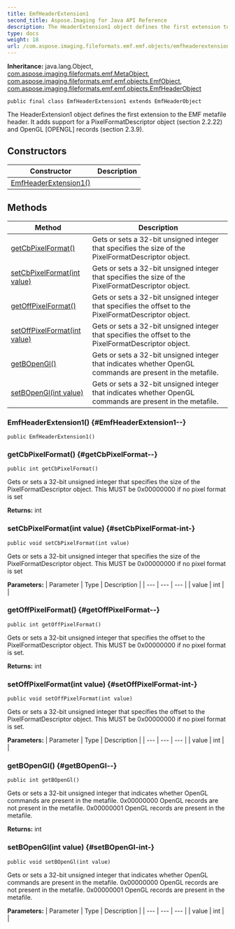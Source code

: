 ```yaml
---
title: EmfHeaderExtension1
second_title: Aspose.Imaging for Java API Reference
description: The HeaderExtension1 object defines the first extension to the EMF metafile header.
type: docs
weight: 18
url: /com.aspose.imaging.fileformats.emf.emf.objects/emfheaderextension1/
---
```

**Inheritance:**
java.lang.Object, [com.aspose.imaging.fileformats.emf.MetaObject](../../com.aspose.imaging.fileformats.emf/metaobject), [com.aspose.imaging.fileformats.emf.emf.objects.EmfObject](../../com.aspose.imaging.fileformats.emf.emf.objects/emfobject), [com.aspose.imaging.fileformats.emf.emf.objects.EmfHeaderObject](../../com.aspose.imaging.fileformats.emf.emf.objects/emfheaderobject)
```
public final class EmfHeaderExtension1 extends EmfHeaderObject
```

The HeaderExtension1 object defines the first extension to the EMF metafile header. It adds support for a PixelFormatDescriptor object (section 2.2.22) and OpenGL [OPENGL] records (section 2.3.9).
## Constructors

| Constructor | Description |
| --- | --- |
| [EmfHeaderExtension1()](#EmfHeaderExtension1--) |  |
## Methods

| Method | Description |
| --- | --- |
| [getCbPixelFormat()](#getCbPixelFormat--) | Gets or sets a 32-bit unsigned integer that specifies the size of the PixelFormatDescriptor object. |
| [setCbPixelFormat(int value)](#setCbPixelFormat-int-) | Gets or sets a 32-bit unsigned integer that specifies the size of the PixelFormatDescriptor object. |
| [getOffPixelFormat()](#getOffPixelFormat--) | Gets or sets a 32-bit unsigned integer that specifies the offset to the PixelFormatDescriptor object. |
| [setOffPixelFormat(int value)](#setOffPixelFormat-int-) | Gets or sets a 32-bit unsigned integer that specifies the offset to the PixelFormatDescriptor object. |
| [getBOpenGl()](#getBOpenGl--) | Gets or sets a 32-bit unsigned integer that indicates whether OpenGL commands are present in the metafile. |
| [setBOpenGl(int value)](#setBOpenGl-int-) | Gets or sets a 32-bit unsigned integer that indicates whether OpenGL commands are present in the metafile. |
### EmfHeaderExtension1() {#EmfHeaderExtension1--}
```
public EmfHeaderExtension1()
```


### getCbPixelFormat() {#getCbPixelFormat--}
```
public int getCbPixelFormat()
```


Gets or sets a 32-bit unsigned integer that specifies the size of the PixelFormatDescriptor object. This MUST be 0x00000000 if no pixel format is set

**Returns:**
int
### setCbPixelFormat(int value) {#setCbPixelFormat-int-}
```
public void setCbPixelFormat(int value)
```


Gets or sets a 32-bit unsigned integer that specifies the size of the PixelFormatDescriptor object. This MUST be 0x00000000 if no pixel format is set

**Parameters:**
| Parameter | Type | Description |
| --- | --- | --- |
| value | int |  |

### getOffPixelFormat() {#getOffPixelFormat--}
```
public int getOffPixelFormat()
```


Gets or sets a 32-bit unsigned integer that specifies the offset to the PixelFormatDescriptor object. This MUST be 0x00000000 if no pixel format is set.

**Returns:**
int
### setOffPixelFormat(int value) {#setOffPixelFormat-int-}
```
public void setOffPixelFormat(int value)
```


Gets or sets a 32-bit unsigned integer that specifies the offset to the PixelFormatDescriptor object. This MUST be 0x00000000 if no pixel format is set.

**Parameters:**
| Parameter | Type | Description |
| --- | --- | --- |
| value | int |  |

### getBOpenGl() {#getBOpenGl--}
```
public int getBOpenGl()
```


Gets or sets a 32-bit unsigned integer that indicates whether OpenGL commands are present in the metafile. 0x00000000 OpenGL records are not present in the metafile. 0x00000001 OpenGL records are present in the metafile.

**Returns:**
int
### setBOpenGl(int value) {#setBOpenGl-int-}
```
public void setBOpenGl(int value)
```


Gets or sets a 32-bit unsigned integer that indicates whether OpenGL commands are present in the metafile. 0x00000000 OpenGL records are not present in the metafile. 0x00000001 OpenGL records are present in the metafile.

**Parameters:**
| Parameter | Type | Description |
| --- | --- | --- |
| value | int |  |

